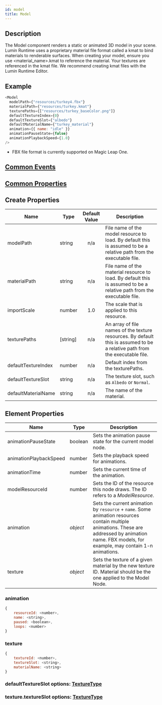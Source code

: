 ```yaml
---
id: model
title: Model
---
```


## Description

The Model component renders a static or animated 3D model in your scene. Lumin Runtime uses a proprietary material file format called a kmat to bind materials to renderable surfaces. When creating your model, ensure you use <material_name>.kmat to reference the material. Your textures are referenced in the kmat file. We recommend creating kmat files with the Lumin Runtime Editor.

## Example

```javascript
<Model
  modelPath={"resources/turkey4.fbx"}
  materialPath={"resources/turkey.kmat"}
  texturePaths={["resources/turkey_baseColor.png"]}
  defaultTextureIndex={0}
  defaultTextureSlot={"albedo"}
  defaultMaterialName={"turkey_material"}
  animation={{ name: "idle" }}
  animationPauseState={false}
  animationPlaybackSpeed={1.0}
/>
```

- FBX file format is currently supported on Magic Leap One.

## [Common Events](../events/CommonEvents.md)

## [Common Properties](../types/Properties.md)

## Create Properties

| Name                | Type     | Default Value | Description                                                                                                                 |
| ------------------- | -------- | :-----------: | --------------------------------------------------------------------------------------------------------------------------- |
| modelPath           | string   |      n/a      | File name of the model resource to load. By default this is assumed to be a relative path from the executable file.         |
| materialPath        | string   |      n/a      | File name of the material resource to load. By default this is assumed to be a relative path from the executable file.      |
| importScale         | number   |      1.0      | The scale that is applied to this resource.                                                                                 |
| texturePaths        | [string] |      n/a      | An array of file names of the texture resources. By default this is assumed to be a relative path from the executable file. |
| defaultTextureIndex | number   |      n/a      | Default index from the texturePaths.                                                                                        |
| defaultTextureSlot  | string   |      n/a      | The texture slot, such as `Albedo` or `Normal`.                                                                             |
| defaultMaterialName | string   |      n/a      | The name of the material.                                                                                                   |

## Element Properties

| Name                   | Type     | Description                                                                                                                                                                                          |
| ---------------------- | -------- | ---------------------------------------------------------------------------------------------------------------------------------------------------------------------------------------------------- |
| animationPauseState    | boolean  | Sets the animation pause state for the current model node.                                                                                                                                           |
| animationPlaybackSpeed | number   | Sets the playback speed for animations.                                                                                                                                                              |
| animationTime          | number   | Sets the current time of the animation.                                                                                                                                                              |
| modelResourceId        | number   | Sets the ID of the resource this node draws. The ID refers to a _ModelResource_.                                                                                                                     |
| animation              | _object_ | Sets the current animation by `resource` + `name`. Some animation resources contain multiple animations. These are addressed by animation name. FBX models, for example, may contain 1-n animations. |
| texture                | _object_ | Sets the texture of a given material by the new texture ID. Material should be the one applied to the Model Node.                                                                                    |

### animation

```javascript
{
    resourceId: <number>,
    name: <string>,
    paused: <boolean>,
    loops: <number>
}
```

### texture

```javascript
{
    textureId: <number>,
    textureSlot: <string>,
    materialName: <string>
}
```

### defaultTextureSlot options: [TextureType](../types/TextureType.md)

### texture.textureSlot options: [TextureType](../types/TextureType.md)
